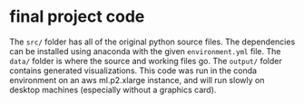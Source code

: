 # final project code

The `src/` folder has all of the original python source files. The dependencies can be installed using anaconda with the given `environment.yml` file. The `data/` folder is where the source and working files go. The `output/` folder contains generated visualizations. This code was run in the conda environment on an aws ml.p2.xlarge instance, and will run slowly on desktop machines (especially without a graphics card).
